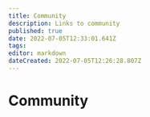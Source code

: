 ```yaml
---
title: Community
description: Links to community
published: true
date: 2022-07-05T12:33:01.641Z
tags: 
editor: markdown
dateCreated: 2022-07-05T12:26:28.807Z
---
```


# Community

<style>
.theme-default-content:not(.custom){
    max-width:1280px;
}
.resourceCard{
    flex-basis:30%; margin-bottom:1rem
}
</style>
<div style="display:flex; flex-direction:row; flex-wrap:wrap; justify-content:space-evenly; align-content:space-around">
<ResourceCard
    class="resourceCard"
    headerColor="#001D9D"
    title="Catalyst United"
    subtitle=""
    url="#"
    linkText="Go to Page"
    text="" />

<ResourceCard
    class="resourceCard"
    headerColor="#0088CC"
    title="Cardano for Climate"
    subtitle="Making the world work better for all people, animals, and the living planet."
    url="https://cardano4climate.com/"
    target="_self"
    linkText="Go to Cardano for Climate"/>
